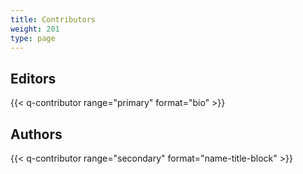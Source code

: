 ```yaml
---
title: Contributors
weight: 201
type: page
---
```


## Editors

{{< q-contributor range="primary" format="bio" >}}

## Authors

{{< q-contributor range="secondary" format="name-title-block" >}}